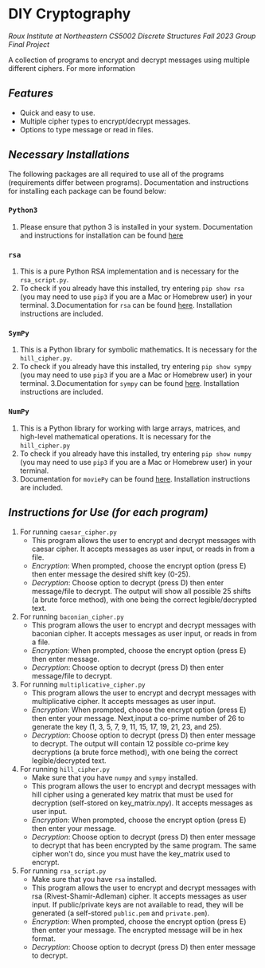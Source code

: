 # DIY Cryptography
*Roux Institute at Northeastern CS5002 Discrete Structures Fall 2023 Group Final Project*<br>

A collection of programs to encrypt and decrypt messages  using multiple different ciphers. For more information 

## *Features*
* Quick and easy to use.
* Multiple cipher types to encrypt/decrypt messages.
* Options to type message or read in files.

## *Necessary Installations*
The following packages are all required to use all of the programs (requirements differ between programs). Documentation and instructions for installing each package can be found below:<br>

### `Python3`
1. Please ensure that python 3 is installed in your system. Documentation and instructions for installation can be found [here](https://www.python.org/downloads/)

### `rsa`
1. This is a pure Python RSA implementation and is necessary for the `rsa_script.py`.
2. To check if you already have this installed, try entering `pip show rsa` (you may need to use `pip3` if you are a Mac or Homebrew user) in your terminal.
3.Documentation for `rsa` can be found [here](https://pypi.org/project/rsa/). Installation instructions are included.

### `SymPy`
1. This is a Python library for symbolic mathematics. It is necessary for the `hill_cipher.py`.
2. To check if you already have this installed, try entering `pip show sympy` (you may need to use `pip3` if you are a Mac or Homebrew user) in your terminal.
3.Documentation for `sympy` can be found [here](https://docs.sympy.org/latest/index.html). Installation instructions are included.

### `NumPy`
1. This is a Python library for working with large arrays, matrices, and high-level mathematical operations. It is necessary for the `hill_cipher.py` 
2. To check if you already have this installed, try entering `pip show numpy` (you may need to use `pip3` if you are a Mac or Homebrew user) in your terminal.
3. Documentation for `moviePy` can be found [here](https://numpy.org/doc/stable/). Installation instructions are included.

## *Instructions for Use (for each program)*
1. For running `caesar_cipher.py`
    * This program allows the user to encrypt and decrypt messages with caesar cipher. It accepts messages as user input, or reads in from a file.
    * *Encryption*: When prompted, choose the encrypt option (press E) then enter message the desired shift key (0-25).
    * *Decryption*: Choose  option to decrypt (press D) then enter message/file to decrypt. The output will show all possible 25 shifts (a brute force method), with one being the correct legible/decrypted text.
2. For running `baconian_cipher.py`
    * This program allows the user to encrypt and decrypt messages with baconian cipher. It accepts messages as user input, or reads in from a file.
    * *Encryption*: When prompted, choose the encrypt option (press E) then enter message.
    * *Decryption*: Choose  option to decrypt (press D) then enter message/file to decrypt.
3. For running `multiplicative_cipher.py`
    * This program allows the user to encrypt and decrypt messages with multiplicative cipher. It accepts messages as user input.
    * *Encryption*: When prompted, choose the encrypt option (press E) then enter your message. Next,input a co-prime number of 26 to generate the key (1, 3, 5, 7, 9, 11, 15, 17, 19, 21, 23, and 25).
    * *Decryption*: Choose  option to decrypt (press D) then enter message to decrypt. The output will contain  12 possible co-prime key decryptions (a brute force method), with one being the correct legible/decrypted text.
4. For running `hill_cipher.py`
    * Make sure that you have `numpy` and `sympy` installed.
    * This program allows the user to encrypt and decrypt messages with hill cipher using a generated key matrix that must be used for decryption (self-stored on key_matrix.npy). It accepts messages as user input.
    * *Encryption*: When prompted, choose the encrypt option (press E) then enter your message.
    * *Decryption*: Choose  option to decrypt (press D) then enter message to decrypt that has been encrypted by the same program. The same cipher won't do, since you must have the key_matrix used to encrypt.
5. For running `rsa_script.py`
    * Make sure that you have `rsa` installed.
    * This program allows the user to encrypt and decrypt messages with rsa (Rivest-Shamir-Adleman) cipher. It accepts messages as user input. If public/private keys are not available to read, they will be generated (a self-stored `public.pem` and `private.pem`).
    * *Encryption*: When prompted, choose the encrypt option (press E) then enter your message. The encrypted message will be in hex format.
    * *Decryption*: Choose  option to decrypt (press D) then enter message to decrypt.